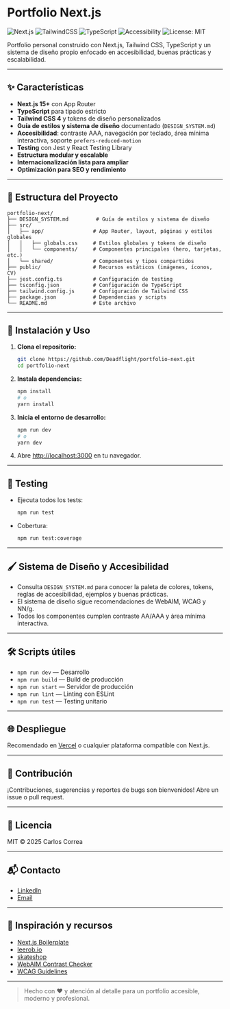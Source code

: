 # Portfolio Next.js

![Next.js](https://img.shields.io/badge/Next.js-15+-black?logo=nextdotjs)
![TailwindCSS](https://img.shields.io/badge/TailwindCSS-4-blue?logo=tailwindcss)
![TypeScript](https://img.shields.io/badge/TypeScript-5-blue?logo=typescript)
![Accessibility](https://img.shields.io/badge/Accessible-AA/AAA-important?logo=w3c)
![License: MIT](https://img.shields.io/badge/License-MIT-green.svg)

Portfolio personal construido con Next.js, Tailwind CSS, TypeScript y un sistema de diseño propio enfocado en accesibilidad, buenas prácticas y escalabilidad.

---

## ✨ Características

- **Next.js 15+** con App Router
- **TypeScript** para tipado estricto
- **Tailwind CSS 4** y tokens de diseño personalizados
- **Guía de estilos y sistema de diseño** documentado (`DESIGN_SYSTEM.md`)
- **Accesibilidad**: contraste AAA, navegación por teclado, área mínima interactiva, soporte `prefers-reduced-motion`
- **Testing** con Jest y React Testing Library
- **Estructura modular y escalable**
- **Internacionalización lista para ampliar**
- **Optimización para SEO y rendimiento**

---

## 📁 Estructura del Proyecto

```
portfolio-next/
├── DESIGN_SYSTEM.md         # Guía de estilos y sistema de diseño
├── src/
│   ├── app/                # App Router, layout, páginas y estilos globales
│   │   ├── globals.css     # Estilos globales y tokens de diseño
│   │   └── components/     # Componentes principales (hero, tarjetas, etc.)
│   └── shared/             # Componentes y tipos compartidos
├── public/                 # Recursos estáticos (imágenes, íconos, CV)
├── jest.config.ts          # Configuración de testing
├── tsconfig.json           # Configuración de TypeScript
├── tailwind.config.js      # Configuración de Tailwind CSS
├── package.json            # Dependencias y scripts
└── README.md               # Este archivo
```

---

## 🚀 Instalación y Uso

1. **Clona el repositorio:**
   ```bash
   git clone https://github.com/Deadflight/portfolio-next.git
   cd portfolio-next
   ```
2. **Instala dependencias:**
   ```bash
   npm install
   # o
   yarn install
   ```
3. **Inicia el entorno de desarrollo:**
   ```bash
   npm run dev
   # o
   yarn dev
   ```
4. Abre [http://localhost:3000](http://localhost:3000) en tu navegador.

---

## 🧪 Testing

- Ejecuta todos los tests:
  ```bash
  npm run test
  ```
- Cobertura:
  ```bash
  npm run test:coverage
  ```

---

## 🖌️ Sistema de Diseño y Accesibilidad

- Consulta `DESIGN_SYSTEM.md` para conocer la paleta de colores, tokens, reglas de accesibilidad, ejemplos y buenas prácticas.
- El sistema de diseño sigue recomendaciones de WebAIM, WCAG y NN/g.
- Todos los componentes cumplen contraste AA/AAA y área mínima interactiva.

---

## 🛠️ Scripts útiles

- `npm run dev` — Desarrollo
- `npm run build` — Build de producción
- `npm run start` — Servidor de producción
- `npm run lint` — Linting con ESLint
- `npm run test` — Testing unitario

---

## 🌐 Despliegue

Recomendado en [Vercel](https://vercel.com/) o cualquier plataforma compatible con Next.js.

---

## 🤝 Contribución

¡Contribuciones, sugerencias y reportes de bugs son bienvenidos! Abre un issue o pull request.

---

## 📄 Licencia

MIT © 2025 Carlos Correa

---

## 📬 Contacto

- [LinkedIn](https://www.linkedin.com/in/tuusuario)
- [Email](mailto:tuemail@dominio.com)

---

## 🙏 Inspiración y recursos

- [Next.js Boilerplate](https://github.com/ixartz/Next-js-Boilerplate)
- [leerob.io](https://github.com/leerob/leerob.io)
- [skateshop](https://github.com/sadmann7/skateshop)
- [WebAIM Contrast Checker](https://webaim.org/resources/contrastchecker/)
- [WCAG Guidelines](https://www.w3.org/WAI/standards-guidelines/wcag/)

---

> Hecho con ❤️ y atención al detalle para un portfolio accesible, moderno y profesional.
